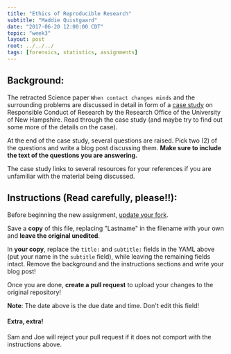 ```yaml
---
title: "Ethics of Reproducible Research"
subtitle: "Maddie Quistgaard"
date: "2017-06-20 12:00:00 CDT"
topic: "week3"
layout: post
root: ../../../
tags: [forensics, statistics, assignments]
---
```

 
## Background:

The retracted Science paper `When contact changes minds` and the surrounding problems are discussed in detail in form of a [case study](https://www.unh.edu/research/sites/www.unh.edu.research/files/docs/RIS/lacour_case.pdf) on Responsible Conduct of Research by the Research Office of the University of New Hampshire. Read through the case study (and maybe try to find out some more of the details on the case). 

At the end of the case study, several questions are raised. Pick two (2) of the questions and write a blog post discussing them. **Make sure to include the text of the questions you are answering.**

The case study links to several resources for your references if you are unfamiliar with the material being discussed. 


## Instructions (Read carefully, please!!):

Before beginning the new assignment, [update your fork](https://github.com/CSAFE-ISU/REU-blog/blob/master/update_instructions/Update_instructions.md).

Save a **copy** of this file, replacing "Lastname" in the filename with your own and **leave the original unedited**.

In **your copy**, replace the `title:` and `subtitle:` fields in the YAML above (put your name in the `subtitle` field), while leaving the remaining fields intact. Remove the background and the instructions sections and write your blog post! 

Once you are done, **create a pull request** to upload your changes to the original repository!

**Note**: The date above is the due date and time. Don't edit this field! 

#### Extra, extra!  

Sam and Joe will reject your pull request if it does not comport with the instructions above.

